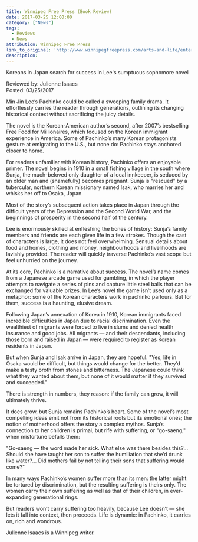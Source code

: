 ```yaml
---
title: Winnipeg Free Press (Book Review)
date: 2017-03-25 12:00:00
category: ["News"]
tags:
  - Reviews
  - News
attribution: Winnipeg Free Press
link_to_original: 'http://www.winnipegfreepress.com/arts-and-life/entertainment/books/emotional-roots-of-korean-familys-story-resonate-417078664.html'
description:
---
```



Koreans in Japan search for success in Lee's sumptuous sophomore novel

Reviewed by: Julienne Isaacs
<br>Posted: 03/25/2017&nbsp;

Min Jin Lee’s Pachinko could be called a sweeping family drama. It effortlessly carries the reader through generations, outlining its changing historical context without sacrificing the juicy details.

The novel is the Korean-American author’s second, after 2007’s bestselling Free Food for Millionaires, which focused on the Korean immigrant experience in America. Some of Pachinko’s many Korean protagonists gesture at emigrating to the U.S., but none do: Pachinko stays anchored closer to home.

For readers unfamiliar with Korean history, Pachinko offers an enjoyable primer. The novel begins in 1910 in a small fishing village in the south where Sunja, the much-beloved only daughter of a local innkeeper, is seduced by an older man and (shamefully) becomes pregnant. Sunja is "rescued" by a tubercular, northern Korean missionary named Isak, who marries her and whisks her off to Osaka, Japan.

Most of the story’s subsequent action takes place in Japan through the difficult years of the Depression and the Second World War, and the beginnings of prosperity in the second half of the century.

Lee is enormously skilled at enfleshing the bones of history: Sunja’s family members and friends are each given life in a few strokes. Though the cast of characters is large, it does not feel overwhelming. Sensual details about food and homes, clothing and money, neighbourhoods and livelihoods are lavishly provided. The reader will quickly traverse Pachinko’s vast scope but feel unhurried on the journey.

At its core, Pachinko is a narrative about success. The novel’s name comes from a Japanese arcade game used for gambling, in which the player attempts to navigate a series of pins and capture little steel balls that can be exchanged for valuable prizes. In Lee’s novel the game isn’t used only as a metaphor: some of the Korean characters work in pachinko parlours. But for them, success is a haunting, elusive dream.

Following Japan’s annexation of Korea in 1910, Korean immigrants faced incredible difficulties in Japan due to racial discrimination. Even the wealthiest of migrants were forced to live in slums and denied health insurance and good jobs. All migrants — and their descendants, including those born and raised in Japan — were required to register as Korean residents in Japan.

But when Sunja and Isak arrive in Japan, they are hopeful: "Yes, life in Osaka would be difficult, but things would change for the better. They’d make a tasty broth from stones and bitterness. The Japanese could think what they wanted about them, but none of it would matter if they survived and succeeded."

There is strength in numbers, they reason: if the family can grow, it will ultimately thrive.

It does grow, but Sunja remains Pachinko’s heart. Some of the novel’s most compelling ideas emit not from its historical roots but its emotional ones; the notion of motherhood offers the story a complex mythos. Sunja’s connection to her children is primal, but rife with suffering, or "go-saeng," when misfortune befalls them:

"Go-saeng — the word made her sick. What else was there besides this?… Should she have taught her son to suffer the humiliation that she’d drunk like water?… Did mothers fail by not telling their sons that suffering would come?"

In many ways Pachinko’s women suffer more than its men: the latter might be tortured by discrimination, but the resulting suffering is theirs only. The women carry their own suffering as well as that of their children, in ever-expanding generational rings.

But readers won’t carry suffering too heavily, because Lee doesn’t — she lets it fall into context, then proceeds. Life is dynamic: in Pachinko, it carries on, rich and wondrous.

Julienne Isaacs is a Winnipeg writer.
